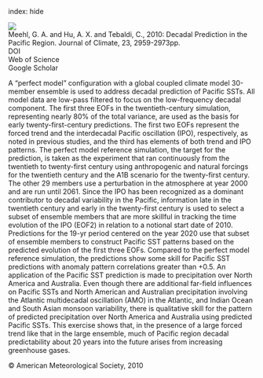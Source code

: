 index: hide

<div class="Citation">
    <div class="Citation-thumb CitationThumb-linked"  data-href="https://doi.org/10.1175/2010jcli3296.1">
      <img src="https://static.claimspace.cloud/climate-study-static/refs/thumbs/11/Meehl_et_al_2010-thumb.png" />
    </div>

  <div class="Citation-body">
    <div class="Citation-text">Meehl, G. A. and Hu, A. X. and Tebaldi, C., 2010: Decadal Prediction in the Pacific Region. <span class="Article-journal">Journal of Climate, </span><span class="Article-volume">23, </span>2959-2973pp.</div>
    <div class="Citation-links">
      <div class="CitationLink" data-href="https://doi.org/10.1175/2010jcli3296.1">
        <div class="CitationLink-icon CitationLink-Doi"></div>
        <div class="CitationLink-text">DOI</div>
      </div>
      <div class="CitationLink" data-href="http://cel.webofknowledge.com/InboundService.do?customersID=atyponcel&smartRedirect=yes&mode=FullRecord&IsProductCode=Yes&product=CEL&Init=Yes&Func=Frame&action=retrieve&SrcApp=literatum&SrcAuth=atyponcel&SID=7CNc3cIRaBKjGbSujFM&UT=WOS:000278783300010">
        <div class="CitationLink-icon CitationLink-Isi"></div>
        <div class="CitationLink-text">Web of Science</div>
      </div>
      <div class="CitationLink" data-href="https://scholar.google.com/scholar?q=10.1175/2010jcli3296.1">
        <div class="CitationLink-icon CitationLink-Scholar"></div>
        <div class="CitationLink-text">Google Scholar</div>
      </div>
    </div>
  </div>
</div>

A “perfect model” configuration with a global coupled climate model 30-member ensemble is used to address decadal prediction of Pacific SSTs. All model data are low-pass filtered to focus on the low-frequency decadal component. The first three EOFs in the twentieth-century simulation, representing nearly 80% of the total variance, are used as the basis for early twenty-first-century predictions. The first two EOFs represent the forced trend and the interdecadal Pacific oscillation (IPO), respectively, as noted in previous studies, and the third has elements of both trend and IPO patterns. The perfect model reference simulation, the target for the prediction, is taken as the experiment that ran continuously from the twentieth to twenty-first century using anthropogenic and natural forcings for the twentieth century and the A1B scenario for the twenty-first century. The other 29 members use a perturbation in the atmosphere at year 2000 and are run until 2061. Since the IPO has been recognized as a dominant contributor to decadal variability in the Pacific, information late in the twentieth century and early in the twenty-first century is used to select a subset of ensemble members that are more skillful in tracking the time evolution of the IPO (EOF2) in relation to a notional start date of 2010. Predictions for the 19-yr period centered on the year 2020 use that subset of ensemble members to construct Pacific SST patterns based on the predicted evolution of the first three EOFs. Compared to the perfect model reference simulation, the predictions show some skill for Pacific SST predictions with anomaly pattern correlations greater than +0.5. An application of the Pacific SST prediction is made to precipitation over North America and Australia. Even though there are additional far-field influences on Pacific SSTs and North American and Australian precipitation involving the Atlantic multidecadal oscillation (AMO) in the Atlantic, and Indian Ocean and South Asian monsoon variability, there is qualitative skill for the pattern of predicted precipitation over North America and Australia using predicted Pacific SSTs. This exercise shows that, in the presence of a large forced trend like that in the large ensemble, much of Pacific region decadal predictability about 20 years into the future arises from increasing greenhouse gases.

<div class="Citation-copy">
&copy; American Meteorological Society, 2010
</div>